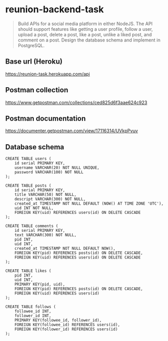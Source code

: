 # reunion-backend-task

> Build APIs for a social media platform in either NodeJS. The API should support features like getting a user profile, follow a user, upload a post, delete a post, like a post, unlike a liked post, and comment on a post. Design the database schema and implement in PostgreSQL.

## Base url (Heroku)

https://reunion-task.herokuapp.com/api

## Postman collection

https://www.getpostman.com/collections/ced825d6f3aae624c923

## Postman documentation

https://documenter.getpostman.com/view/17116314/UVkpPvuv

## Database schema

```
CREATE TABLE users (
    id serial PRIMARY KEY,
    username VARCHAR(20) NOT NULL UNIQUE,
    password VARCHAR(100) NOT NULL
);
```

```
CREATE TABLE posts (
    id serial PRIMARY KEY,
    title VARCHAR(50) NOT NULL,
    descript VARCHAR(300) NOT NULL,
    created_at TIMESTAMP NOT NULL DEFAULT (NOW() AT TIME ZONE 'UTC'),
    uid INT NOT NULL,
    FOREIGN KEY(uid) REFERENCES users(id) ON DELETE CASCADE
);
```

```
CREATE TABLE comments (
    id serial PRIMARY KEY,
    text VARCHAR(300) NOT NULL,
    pid INT,
    uid INT,
    created_at TIMESTAMP NOT NULL DEFAULT NOW(),
    FOREIGN KEY(pid) REFERENCES posts(id) ON DELETE CASCADE,
    FOREIGN KEY(uid) REFERENCES users(id) ON DELETE CASCADE
);
```

```
CREATE TABLE likes (
    pid INT,
    uid INT,
    PRIMARY KEY(pid, uid),
    FOREIGN KEY(pid) REFERENCES posts(id) ON DELETE CASCADE,
    FOREIGN KEY(uid) REFERENCES users(id)
);
```

```
CREATE TABLE follows (
    followee_id INT,
    follower_id INT,
    PRIMARY KEY(followee_id, follower_id),
    FOREIGN KEY(followee_id) REFERENCES users(id),
    FOREIGN KEY(follower_id) REFERENCES users(id)
);
```

